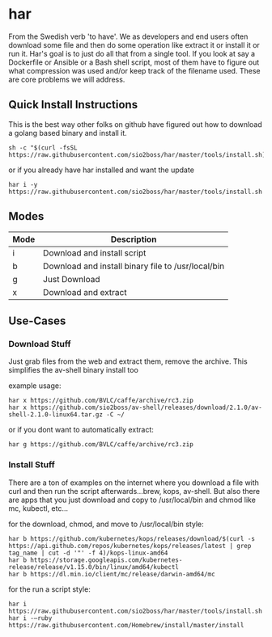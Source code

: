 har
===

From the Swedish verb 'to have'.  We as developers and end users often download some file and then do some operation like extract it or install it or run it.  Har's goal is to just do all that from a single tool.  If you look at say a Dockerfile or Ansible or a Bash shell script, most of them have to figure out what compression was used and/or keep track of the filename used.  These are core problems we will address.

## Quick Install Instructions

This is the best way other folks on github have figured out how to download a golang based binary and install it.

    sh -c "$(curl -fsSL https://raw.githubusercontent.com/sio2boss/har/master/tools/install.sh)"

or if you already have har installed and want the update

    har i -y https://raw.githubusercontent.com/sio2boss/har/master/tools/install.sh

## Modes

| Mode | Description                                        |
|------|----------------------------------------------------|
| i    | Download and install script                        |
| b    | Download and install binary file to /usr/local/bin |
| g    | Just Download                                      |
| x    | Download and extract                               |


## Use-Cases

### Download Stuff

Just grab files from the web and extract them, remove the archive.  This simplifies the av-shell binary install too

example usage:

    har x https://github.com/BVLC/caffe/archive/rc3.zip
    har x https://github.com/sio2boss/av-shell/releases/download/2.1.0/av-shell-2.1.0-linux64.tar.gz -C ~/
    
or if you dont want to automatically extract:

    har g https://github.com/BVLC/caffe/archive/rc3.zip

### Install Stuff

There are a ton of examples on the internet where you download a file with curl and then run the script afterwards…brew, kops, av-shell.  But also there are apps that you just download and copy to /usr/local/bin and chmod like mc, kubectl, etc...

for the download, chmod, and move to /usr/local/bin style:

    har b https://github.com/kubernetes/kops/releases/download/$(curl -s https://api.github.com/repos/kubernetes/kops/releases/latest | grep tag_name | cut -d '"' -f 4)/kops-linux-amd64
    har b https://storage.googleapis.com/kubernetes-release/release/v1.15.0/bin/linux/amd64/kubectl
    har b https://dl.min.io/client/mc/release/darwin-amd64/mc

for the run a script style:

    har i https://raw.githubusercontent.com/sio2boss/har/master/tools/install.sh
    har i -—ruby https://raw.githubusercontent.com/Homebrew/install/master/install
